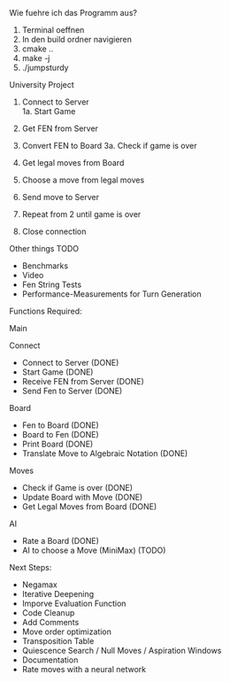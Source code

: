Wie fuehre ich das Programm aus?

1. Terminal oeffnen
2. In den build ordner navigieren
3. cmake ..
4. make -j
5. ./jumpsturdy







University Project

1. Connect to Server  
1a. Start Game
2. Get FEN from Server 

3. Convert FEN to Board
3a. Check if game is over


4. Get legal moves from Board
5. Choose a move from legal moves 
6. Send move to Server 
7. Repeat from 2 until game is over
8. Close connection


Other things TODO
- Benchmarks 
- Video
- Fen String Tests
- Performance-Measurements for Turn Generation



Functions Required:

Main


Connect
- Connect to Server (DONE)
- Start Game (DONE)
- Receive FEN from Server (DONE)
- Send Fen to Server (DONE)


Board
- Fen to Board (DONE)
- Board to Fen (DONE)
- Print Board (DONE)
- Translate Move to Algebraic Notation (DONE)

Moves
- Check if Game is over (DONE)
- Update Board with Move (DONE)
- Get Legal Moves from Board (DONE)

AI
- Rate a Board (DONE)
- AI to choose a Move (MiniMax) (TODO)





Next Steps:

- Negamax
- Iterative Deepening
- Imporve Evaluation Function
- Code Cleanup
- Add Comments
- Move order optimization
- Transposition Table
- Quiescence Search / Null Moves / Aspiration Windows
- Documentation
- Rate moves with a neural network
